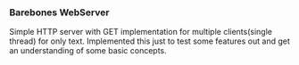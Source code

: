 ### Barebones WebServer

Simple HTTP server with GET implementation for multiple clients(single thread) for only text.
Implemented this just to test some features out and get an understanding of some basic concepts.
